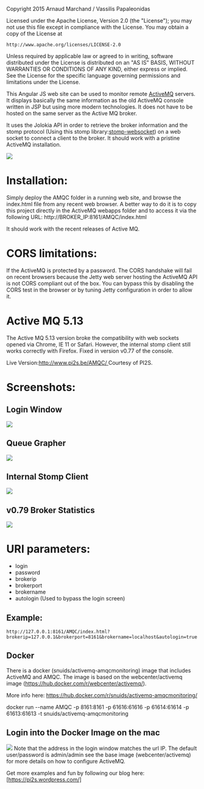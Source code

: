 Copyright 2015 Arnaud Marchand / Vassilis Papaleonidas

Licensed under the Apache License, Version 2.0 (the "License");
you may not use this file except in compliance with the License.
You may obtain a copy of the License at

    http://www.apache.org/licenses/LICENSE-2.0

Unless required by applicable law or agreed to in writing, software
distributed under the License is distributed on an "AS IS" BASIS,
WITHOUT WARRANTIES OR CONDITIONS OF ANY KIND, either express or implied.
See the License for the specific language governing permissions and
limitations under the License.

This Angular JS web site can be used to monitor remote [ActiveMQ](https://github.com/apache/activemq) servers. It displays basically the same information as the old ActiveMQ console written in JSP but using more modern technologies. It does not have to be hosted on the same server as the Active MQ broker.

It uses the Jolokia API in order to retrieve the broker information and the stomp protocol (Using this stomp library:[stomp-websocket](https://github.com/jmesnil/stomp-websocket)) on a web socket to connect a client to the broker. It should work with a pristine ActiveMQ installation.

![](http://www.pi2s.be/AMQCAD/Screen2.jpg)

# Installation:
Simply deploy the AMQC folder in a running web site, and browse the index.html file from any recent web browser. A better way to do it is to copy this project directly in the ActiveMQ webapps folder and to access it via the following URL: http://BROKER_IP:8161/AMQC/index.html

It should work with the recent releases of Active MQ. 


# CORS limitations:
If the ActiveMQ is protected by a password. The CORS handshake will fail on recent browsers because the Jetty web server hosting the ActiveMQ API is not CORS compliant out of the box. You can bypass this by disabling the CORS test in the browser or by tuning Jetty configuration in order to allow it.


# Active MQ 5.13
The Active MQ 5.13 version broke the compatibility with web sockets opened via Chrome, IE 11 or Safari. However, the internal stomp client still works correctly with Firefox. Fixed in version v0.77 of the console.

Live Version:[http://www.pi2s.be/AMQC/ ](http://www.pi2s.be/AMQC/) Courtesy of PI2S.

# Screenshots:
## Login Window 
![](http://www.pi2s.be/AMQCAD/Screen1.jpg)

## Queue Grapher
![](http://www.pi2s.be/AMQCAD/Screen3.jpg)

## Internal Stomp Client
![](http://www.pi2s.be/AMQCAD/Screen4.jpg)

## v0.79 Broker Statistics
![](http://www.pi2s.be/AMQCAD/Screen5.jpg)

# URI parameters:
* login
* password
* brokerip
* brokerport
* brokername
* autologin (Used to bypass the login screen)

## Example:
`http://127.0.0.1:8161/AMQC/index.html?brokerip=127.0.0.1&brokerport=8161&brokername=localhost&autologin=true`

## Docker 
There is a docker (snuids/activemq-amqcmonitoring) image that includes ActiveMQ and AMQC. The image is based on the webcenter/activemq image (https://hub.docker.com/r/webcenter/activemq/). 

More info here: https://hub.docker.com/r/snuids/activemq-amqcmonitoring/

 docker run --name AMQC -p 8161:8161 -p 61616:61616 -p 61614:61614 -p 61613:61613 -t snuids/activemq-amqcmonitoring

## Login into the Docker Image on the mac
![](http://www.pi2s.be/AMQCAD/docker.jpg)
Note that the address in the login window matches the url IP. The default user/password is admin/admin see the base image (webcenter/activemq) for more details on how to configure ActiveMQ.

Get more examples and fun by following our blog here: [https://pi2s.wordpress.com/]

